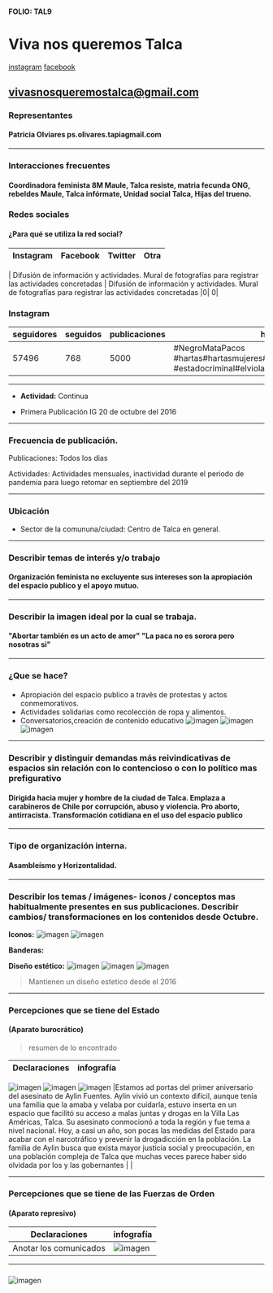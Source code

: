 #### FOLIO: TAL9 
# Viva nos queremos Talca

[instagram]( https://www.instagram.com/vivasnosqueremostalca/ )
[facebook](https://www.facebook.com/vivasnosqueremostalca)

<vivasnosqueremostalca@gmail.com>
---

### Representantes
#### Patricia Olviares ps.olivares.tapiagmail.com

---
### Interacciones frecuentes
#### Coordinadora feminista 8M Maule, Talca resiste, matria fecunda ONG, rebeldes Maule, Talca infórmate, Unidad social Talca, Hijas del trueno. 

### Redes sociales
#### ¿Para qué se utiliza la red social?
| Instagram | Facebook | Twitter | Otra 
|---|---|---|---|
|
Difusión de información y actividades. Mural de fotografías para registrar las actividades concretadas
|
Difusión de información y actividades. Mural de fotografías para registrar las actividades concretadas
|0| 0|

### **Instagram**
| seguidores | seguidos | publicaciones | hashtag 
|---|---|---|---|
|57496|768|5000| #NegroMataPacos #hartas#hartasmujeres#hartashoyymañana #estadocriminal#elvioladorerestu#notenemosministra

---

* **Actividad:**  Continua

* Primera Publicación IG 20 de octubre del 2016

---
### Frecuencia de publicación.

Publicaciones: Todos los dias

Actividades: Actividades mensuales, inactividad durante el periodo de pandemia para luego retomar en septiembre del 2019

---
### Ubicación
* Sector de la comununa/ciudad: Centro de Talca en general. 

---
### Describir temas de interés y/o trabajo
#### Organización feminista no excluyente sus intereses son la apropiación del espacio publico y el apoyo mutuo.
---
### Describir la imagen ideal por la cual se trabaja.
#### "Abortar también es un acto de amor" "La paca no es sorora pero nosotras si" 
---
### ¿Que se hace?
#### 
- Apropiación del espacio publico a través de protestas y actos conmemorativos. 
- Actividades solidarias como recolección de ropa y alimentos. 
- Conversatorios,creación de contenido educativo 
![imagen](4.png)
![imagen](1455.png)
![imagen](convers.png)


---
### Describir y distinguir demandas más reivindicativas de espacios sin relación con lo contencioso o con lo político mas prefigurativo
#### Dirigida hacia mujer y hombre de la ciudad de Talca. Emplaza a carabineros de Chile por corrupción, abuso y violencia. Pro aborto, antirracista. Transformación cotidiana en el uso del espacio publico 

---
### Tipo de organización interna.
#### Asambleísmo y Horizontalidad.

---
### Describir los temas / imágenes- iconos / conceptos mas habitualmente presentes en sus publicaciones. Describir cambios/ transformaciones en los contenidos desde Octubre.

**Iconos:**
![imagen](2.png)
![imagen](color.png)


**Banderas:**

**Diseño estético:**
![imagen](Estado3.png)
![imagen](marcha.png)
![imagen](pradena.png) 



> Mantienen un diseño estetico desde el 2016

---
### Percepciones que se tiene del Estado
#### (Aparato burocrático)
> resumen de lo encontrado

| Declaraciones | infografía | 
|---|---| 
![imagen](estado.png)
![imagen](estado2.png)
![imagen](estado3.png)
|Estamos ad portas del primer aniversario del asesinato de Aylin Fuentes. Aylin vivió un contexto difícil, aunque tenía una familia que la amaba y velaba por cuidarla, estuvo inserta en un espacio que facilitó su acceso a malas juntas y drogas en la Villa Las Américas, Talca. Su asesinato conmocionó a toda la región y fue tema a nivel nacional. Hoy, a casi un año, son pocas las medidas del Estado para acabar con el narcotráfico y prevenir la drogadicción en la población. La familia de Aylin busca que exista mayor justicia social y preocupación, en una población compleja de Talca que muchas veces parece haber sido olvidada por los y las gobernantes |  |

---
### Percepciones que se tiene de las Fuerzas de Orden
#### (Aparato represivo)
> 

| Declaraciones | infografía | 
|---|---|
|Anotar los comunicados | ![imagen](paco.png) |


---
### 
![imagen](1.png)

